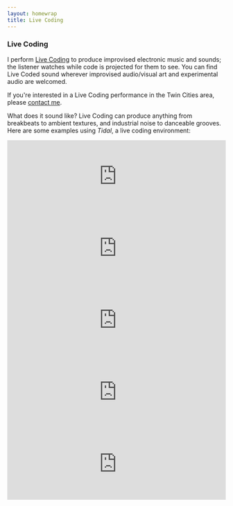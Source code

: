 ```yaml
---
layout: homewrap
title: Live Coding
---
```


<h3>Live Coding</h3>

<p>I perform <a href="http://en.wikipedia.org/wiki/Live_coding">Live Coding</a> 
	to produce improvised electronic music and sounds; the listener watches 
	while code is projected for them to see. You can find Live Coded sound 
	wherever improvised audio/visual art and experimental audio are welcomed.</p>

<p>If you're interested in a Live Coding performance in the Twin Cities area, 
	please 	<a href="contact.html">contact me</a>.</p>

<p>What does it sound like? Live Coding can produce anything from breakbeats
	to ambient textures, and industrial noise to danceable grooves. Here are some
	examples using <em>Tidal</em>, a live coding environment:</p>

<iframe width="100%" height="166" scrolling="no" frameborder="no" src="https://w.soundcloud.com/player/?url=https%3A//api.soundcloud.com/tracks/127442915&amp;color=ff6600&amp;auto_play=false&amp;show_artwork=true"> </iframe>

<iframe width="100%" height="166" scrolling="no" frameborder="no" src="https://w.soundcloud.com/player/?url=https%3A//api.soundcloud.com/tracks/127279293&amp;color=ff6600&amp;auto_play=false&amp;show_artwork=true"> </iframe>

<iframe width="100%" height="166" scrolling="no" frameborder="no" src="https://w.soundcloud.com/player/?url=https%3A//api.soundcloud.com/tracks/127152161&amp;color=ff6600&amp;auto_play=false&amp;show_artwork=true"> </iframe>

<iframe width="100%" height="166" scrolling="no" frameborder="no" src="https://w.soundcloud.com/player/?url=https%3A//api.soundcloud.com/tracks/127138013&amp;color=ff6600&amp;auto_play=false&amp;show_artwork=true"> </iframe>

<iframe width="100%" height="166" scrolling="no" frameborder="no" src="https://w.soundcloud.com/player/?url=https%3A//api.soundcloud.com/tracks/127118976&amp;color=ff6600&amp;auto_play=false&amp;show_artwork=true"> </iframe>